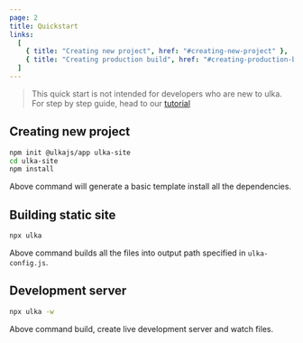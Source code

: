 ```yaml
---
page: 2
title: Quickstart
links:
  [
    { title: "Creating new project", href: "#creating-new-project" },
    { title: "Creating production build", href: "#creating-production-build" },
  ]
---
```


> This quick start is not intended for developers who are new to ulka. For step by step guide, head to our [tutorial](/tutorial)

## Creating new project

```bash
npm init @ulkajs/app ulka-site
cd ulka-site
npm install
```

Above command will generate a basic template install all the dependencies.

## Building static site

```bash
npx ulka
```

Above command builds all the files into output path specified in `ulka-config.js`.

## Development server

```bash
npx ulka -w
```

Above command build, create live development server and watch files.
